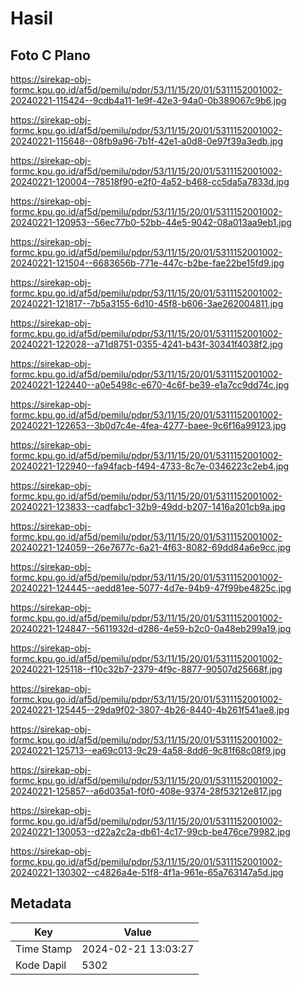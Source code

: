 # Hasil

## Foto C Plano

https://sirekap-obj-formc.kpu.go.id/af5d/pemilu/pdpr/53/11/15/20/01/5311152001002-20240221-115424--9cdb4a11-1e9f-42e3-94a0-0b389067c9b6.jpg

https://sirekap-obj-formc.kpu.go.id/af5d/pemilu/pdpr/53/11/15/20/01/5311152001002-20240221-115648--08fb9a96-7b1f-42e1-a0d8-0e97f39a3edb.jpg

https://sirekap-obj-formc.kpu.go.id/af5d/pemilu/pdpr/53/11/15/20/01/5311152001002-20240221-120004--78518f90-e2f0-4a52-b468-cc5da5a7833d.jpg

https://sirekap-obj-formc.kpu.go.id/af5d/pemilu/pdpr/53/11/15/20/01/5311152001002-20240221-120953--56ec77b0-52bb-44e5-9042-08a013aa9eb1.jpg

https://sirekap-obj-formc.kpu.go.id/af5d/pemilu/pdpr/53/11/15/20/01/5311152001002-20240221-121504--6683656b-771e-447c-b2be-fae22be15fd9.jpg

https://sirekap-obj-formc.kpu.go.id/af5d/pemilu/pdpr/53/11/15/20/01/5311152001002-20240221-121817--7b5a3155-6d10-45f8-b606-3ae262004811.jpg

https://sirekap-obj-formc.kpu.go.id/af5d/pemilu/pdpr/53/11/15/20/01/5311152001002-20240221-122028--a71d8751-0355-4241-b43f-30341f4038f2.jpg

https://sirekap-obj-formc.kpu.go.id/af5d/pemilu/pdpr/53/11/15/20/01/5311152001002-20240221-122440--a0e5498c-e670-4c6f-be39-e1a7cc9dd74c.jpg

https://sirekap-obj-formc.kpu.go.id/af5d/pemilu/pdpr/53/11/15/20/01/5311152001002-20240221-122653--3b0d7c4e-4fea-4277-baee-9c6f16a99123.jpg

https://sirekap-obj-formc.kpu.go.id/af5d/pemilu/pdpr/53/11/15/20/01/5311152001002-20240221-122940--fa94facb-f494-4733-8c7e-0346223c2eb4.jpg

https://sirekap-obj-formc.kpu.go.id/af5d/pemilu/pdpr/53/11/15/20/01/5311152001002-20240221-123833--cadfabc1-32b9-49dd-b207-1416a201cb9a.jpg

https://sirekap-obj-formc.kpu.go.id/af5d/pemilu/pdpr/53/11/15/20/01/5311152001002-20240221-124059--26e7677c-6a21-4f63-8082-69dd84a6e9cc.jpg

https://sirekap-obj-formc.kpu.go.id/af5d/pemilu/pdpr/53/11/15/20/01/5311152001002-20240221-124445--aedd81ee-5077-4d7e-94b9-47f99be4825c.jpg

https://sirekap-obj-formc.kpu.go.id/af5d/pemilu/pdpr/53/11/15/20/01/5311152001002-20240221-124847--5611932d-d286-4e59-b2c0-0a48eb299a19.jpg

https://sirekap-obj-formc.kpu.go.id/af5d/pemilu/pdpr/53/11/15/20/01/5311152001002-20240221-125118--f10c32b7-2379-4f9c-8877-90507d25668f.jpg

https://sirekap-obj-formc.kpu.go.id/af5d/pemilu/pdpr/53/11/15/20/01/5311152001002-20240221-125445--29da9f02-3807-4b26-8440-4b261f541ae8.jpg

https://sirekap-obj-formc.kpu.go.id/af5d/pemilu/pdpr/53/11/15/20/01/5311152001002-20240221-125713--ea69c013-9c29-4a58-8dd6-9c81f68c08f9.jpg

https://sirekap-obj-formc.kpu.go.id/af5d/pemilu/pdpr/53/11/15/20/01/5311152001002-20240221-125857--a6d035a1-f0f0-408e-9374-28f53212e817.jpg

https://sirekap-obj-formc.kpu.go.id/af5d/pemilu/pdpr/53/11/15/20/01/5311152001002-20240221-130053--d22a2c2a-db61-4c17-99cb-be476ce79982.jpg

https://sirekap-obj-formc.kpu.go.id/af5d/pemilu/pdpr/53/11/15/20/01/5311152001002-20240221-130302--c4826a4e-51f8-4f1a-961e-65a763147a5d.jpg


## Metadata

| Key        | Value               |
| ---------- | ------------------- |
| Time Stamp | 2024-02-21 13:03:27 |
| Kode Dapil | 5302                |




